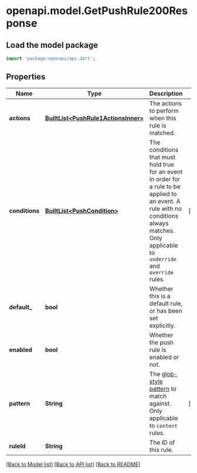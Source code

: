 # openapi.model.GetPushRule200Response

## Load the model package
```dart
import 'package:openapi/api.dart';
```

## Properties
Name | Type | Description | Notes
------------ | ------------- | ------------- | -------------
**actions** | [**BuiltList&lt;PushRule1ActionsInner&gt;**](PushRule1ActionsInner.md) | The actions to perform when this rule is matched. | 
**conditions** | [**BuiltList&lt;PushCondition&gt;**](PushCondition.md) | The conditions that must hold true for an event in order for a rule to be applied to an event. A rule with no conditions always matches. Only applicable to `underride` and `override` rules. | [optional] 
**default_** | **bool** | Whether this is a default rule, or has been set explicitly. | 
**enabled** | **bool** | Whether the push rule is enabled or not. | 
**pattern** | **String** | The [glob-style pattern](https://spec.matrix.org/v1.13/appendices#glob-style-matching) to match against. Only applicable to `content` rules. | [optional] 
**ruleId** | **String** | The ID of this rule. | 

[[Back to Model list]](../README.md#documentation-for-models) [[Back to API list]](../README.md#documentation-for-api-endpoints) [[Back to README]](../README.md)


